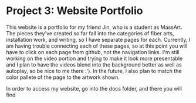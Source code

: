 # Project 3: Website Portfolio

This website is a portfolio for my friend Jin, who is a student as MassArt. The pieces they've created so far fall into the categories of fiber arts, installation work, and writing, so I have separate pages for each. Currently, I am having trouble connecting each of these pages, so at this point you will have to click on each page from github, not the navigation links. I'm still working on the video portion and trying to make it look more presentable and I plan to have the videos blend into the background better as well as autoplay, so be nice to me there :'). In the future, I also plan to match the color pallete of the page to the artwork shown.

In order to access my website, go into the docs folder, and there you will find
